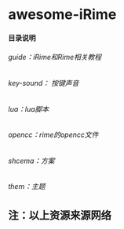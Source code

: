 # awesome-iRime

#### 目录说明
###### guide：iRime和Rime相关教程
###### key-sound： 按键声音
###### lua：lua脚本
###### opencc：rime的opencc文件
###### shcema：方案
###### them：主题

## 注：以上资源来源网络